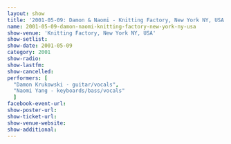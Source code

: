 ```yaml
---
layout: show
title: '2001-05-09: Damon & Naomi - Knitting Factory, New York NY, USA'
name: 2001-05-09-damon-naomi-knitting-factory-new-york-ny-usa
show-venue: 'Knitting Factory, New York NY, USA'
show-setlist: 
show-date: 2001-05-09
category: 2001
show-radio: 
show-lastfm: 
show-cancelled: 
performers: [
  "Damon Krukowski - guitar/vocals",
  "Naomi Yang - keyboards/bass/vocals"
  ]
facebook-event-url: 
show-poster-url: 
show-ticket-url: 
show-venue-website: 
show-additional: 
---
```


